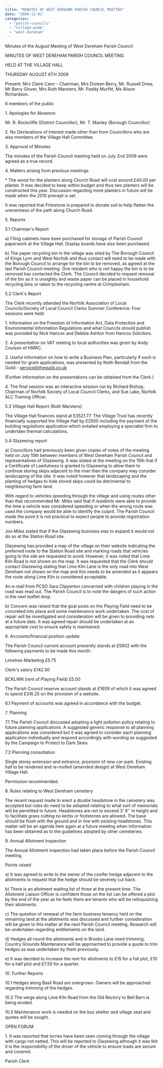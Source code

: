 ```yaml
---
title: "MINUTES OF WEST DEREHAM PARISH COUNCIL MEETING"
date: "2009-11-01"
categories: 
  - "parish-councils"
  - "village-pump"
  - "west-dereham"
---
```


Minutes of the August Meeting of West Dereham Parish Council

MINUTES OF WEST DEREHAM PARISH COUNCIL MEETING

HELD AT THE VILLAGE HALL

THURSDAY AUGUST 6TH 2009

Present: Mrs Claire Cann - Chairman, Mrs Doreen Berry, Mr. Russell Drew, Mr Barry Glover, Mrs Ruth Marsters, Mr. Paddy Murfitt, Ms Alison Richardson.

6 members of the public

1\. Apologies for Absence:

Mr. R. Rockcliffe (District Councillor), Mr. T. Manley (Borough Councillor)

2\. No Declarations of Interest made other than from Councillors who are also members of the Village Hall Committee.

3\. Approval of Minutes

The minutes of the Parish Council meeting held on July 2nd 2009 were agreed as a true record.

4\. Matters arising from previous meetings

\* The wood for the planters along Church Road will cost around £40.00 per planter. It was decided to keep within budget and thus two planters will be constructed this year. Discussion regarding more planters in future will be made when the 2010 precept is set.

It was reported that Frimstone is prepared to donate soil to help flatten the unevenness of the path along Church Road.

5\. Reports

5.1 Chairman's Report

a) Filing cabinets have been purchased for storage of Parish Council paperwork at the Village Hall. Display boards have also been purchased.

b) The paper recycling bin in the village was sited by The Borough Council of Kings Lynn and West Norfolk and thus contact will need to be made with the Borough Council to arrange for the bin to be removed, as agreed at the last Parish Council meeting. One resident who is not happy the bin is to be removed has contacted the Clerk. The Council decided to request removal of the bin as it is unsightly and waste paper can be placed in household recycling bins or taken to the recycling centre at Crimplesham.

5.2 Clerk's Report

The Clerk recently attended the Norfolk Association of Local Councils/Society of Local Council Clerks Summer Conference. Four sessions were held:

1\. Information on the Freedom of Information Act, Data Protection and Environmental Information Regulations and what Councils should publish was provided by Nick Hancox and Debbie Ashton from Hancox Solicitors.

2\. A presentation on VAT relating to local authorities was given by Andy Coulson of HMRC.

3\. Useful information on how to write a Business Plan, particularly if such is needed for grant applications, was presented by Keith Bendall from the Guild - service@theguild.co.uk

(Further information on the presentations can be obtained from the Clerk.)

4\. The final session was an interactive session run by Richard Bishop, Chairman of Norfolk Society of Local Council Clerks, and Sue Lake, Norfolk ALC Training Officer.

5.3 Village Hall Report (Ruth Marsters):

The Village Hall finances stand at £3521.77. The Village Trust has recently financially supported the Village Hall by £2500 including the payment of the building regulations application which entailed employing a specialist firm to undertake thermal calculations.

5.4 Glazewing report

a) Councillors had previously been given copies of notes of the meeting held on July 15th between members of West Dereham Parish Council and representatives of Glazewing. It was stated at the meeting on the 15th that if a Certificate of Lawfulness is granted to Glazewing to allow them to continue storing skips adjacent to the river then the company may consider landscaping of the site. It was noted however that landscaping and the planting of hedges to hide stored skips could be detrimental to neighbouring farm land.

With regard to vehicles speeding through the village and using routes other than that recommended Mr. Miles said that if residents were able to provide the time a vehicle was considered speeding or when the wrong route was used the company would be able to identify the culprit. The Parish Council made the point it is not practical to expect people to provide registration numbers.

Jon Miles stated that if the Glazewing business was to expand it would not do so at the Station Road site.

Glazewing has provided a map of the village on their website indicating the preferred route to the Station Road site and marking roads that vehicles going to the site are requested to avoid. However, it was noted that Lime Kiln Road is not shown on the map. It was requested that the Clerk should contact Glazewing stating that Lime Kiln Lane is the only road into West Dereham not shown on the map and this needs to be amended as it appears the route along Lime Kiln is considered acceptable.

An e-mail from PCSO Sara Clipperton concerned with children playing in the road was read out. The Parish Council is to note the dangers of such action in the next leaflet drop.

b) Concern was raised that the goal posts on the Playing Field need to be concreted into place and some maintenance work undertaken. The cost of repair will be investigated and consideration will be given to providing nets at a future date. It was agreed repair should be undertaken at an appropriate cost to ensure safety is maintained.

6\. Accounts/financial position update

The Parish Council current account presently stands at £5902 with the following payments to be made this month:

Limetree Marketing £5.75

Clerk's salary £142.50

BCKLWN (rent of Playing Field) £5.00

The Parish Council reserve account stands at £1609 of which it was agreed to spend £316.25 on the provision of a website.

6.1 Payment of accounts was agreed in accordance with the budget.

7\. Planning

7.1 The Parish Council discussed adopting a light pollution policy relating to future planning applications. A suggested generic response to all planning applications was considered but it was agreed to consider each planning application individually and respond accordingly with wording as suggested by the Campaign to Protect to Dark Skies.

7.2 Planning consultation

Single storey extension and entrance, provision of new car-park. Existing hall to be rendered and re-roofed (amended design) at West Dereham Village Hall.

Permission recommended.

8\. Rules relating to West Dereham cemetery

The recent request made to erect a double headstone in the cemetery was accepted but rules do need to be adopted relating to what sort of memorials will be permitted in future. Headstones are not to exceed 3' 6'' in height and to facilitate grass cutting no kerbs or footstones are allowed. The base should be flush with the ground and in line with existing headstones. This matter will be an agenda item again at a future meeting when information has been obtained as to the guidelines adopted by other cemeteries.

9\. Annual Allotment Inspection

The Annual Allotment inspection had taken place before the Parish Council meeting.

Points raised

a) It was agreed to write to the owner of the conifer hedge adjacent to the allotments to request that the hedge should be severely cut back.

b) There is an allotment waiting list of three at the present time. The Allotment Liaison Officer is confident those on the list can be offered a plot by the end of the year as he feels there are tenants who will be relinquishing their allotments.

c) The question of renewal of the farm business tenancy held on the remaining land at the allotments was discussed and further consideration will be given to this matter at the next Parish Council meeting. Research will be undertaken regarding entitlements on the land.

d) Hedges all round the allotments and in Brooks Lane need trimming. Country Grounds Maintenance will be approached to provide a quote to trim hedges as was undertaken by them previously.

e) It was decided to increase the rent for allotments to £15 for a full plot, £10 for a half plot and £7.50 for a quarter.

10\. Further Reports

10.1 Hedges along Basil Road are overgrown. Owners will be approached regarding trimming of the hedges.

10.2 The verge along Lime Kiln Road from the Old Rectory to Bell Barn is being eroded.

10.3 Maintenance work is needed on the bus shelter and village seat and quotes will be sought.

OPEN FORUM

1\. It was reported that lorries have been seen coming through the village with cargo not netted. This will be reported to Glazewing although it was felt it is the responsibility of the driver of the vehicle to ensure loads are secure and covered.

Parish Clerk
